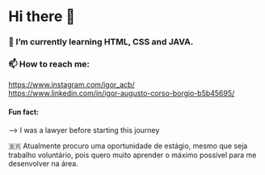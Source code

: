 # Hi there 👋

### 🌱 I’m currently learning HTML, CSS and JAVA.

### 📫 How to reach me: 
https://www.instagram.com/igor_acb/  
https://www.linkedin.com/in/igor-augusto-corso-borgio-b5b45695/


#### Fun fact: 
--> I was a lawyer before starting this journey

🇧🇷
Atualmente procuro uma oportunidade de estágio, mesmo que seja trabalho voluntário, pois quero muito aprender o máximo possível para me desenvolver na área.
